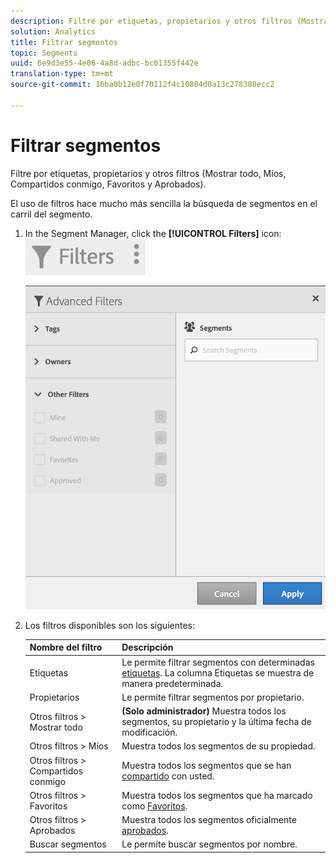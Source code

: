 ```yaml
---
description: Filtre por etiquetas, propietarios y otros filtros (Mostrar todo, Míos, Compartidos conmigo, Favoritos y Aprobados).
solution: Analytics
title: Filtrar segmentos
topic: Segments
uuid: 6e9d3e55-4e06-4a8d-adbc-bc01355f442e
translation-type: tm+mt
source-git-commit: 16ba0b12e0f70112f4c10804d0a13c278388ecc2

---
```



# Filtrar segmentos

Filtre por etiquetas, propietarios y otros filtros (Mostrar todo, Míos, Compartidos conmigo, Favoritos y Aprobados).

El uso de filtros hace mucho más sencilla la búsqueda de segmentos en el carril del segmento.

1. In the Segment Manager, click the **[!UICONTROL Filters]** icon:  ![](assets/filter_icon.png)

   ![](assets/filtering.png)

1. Los filtros disponibles son los siguientes:

   | Nombre del filtro | Descripción |
   |---|---|
   | Etiquetas | Le permite filtrar segmentos con determinadas [etiquetas](/help/components/c-segmentation/c-segmentation-workflow/seg-tag.md). La columna Etiquetas se muestra de manera predeterminada. |
   | Propietarios | Le permite filtrar segmentos por propietario. |
   | Otros filtros &gt; Mostrar todo | **(Solo administrador)** Muestra todos los segmentos, su propietario y la última fecha de modificación. |
   | Otros filtros &gt; Míos | Muestra todos los segmentos de su propiedad. |
   | Otros filtros &gt; Compartidos conmigo | Muestra todos los segmentos que se han [compartido](/help/components/c-segmentation/c-segmentation-workflow/t-seg-share.md) con usted. |
   | Otros filtros &gt; Favoritos | Muestra todos los segmentos que ha marcado como [Favoritos](/help/components/c-segmentation/c-segmentation-workflow/t-seg-favorite.md). |
   | Otros filtros &gt; Aprobados | Muestra todos los segmentos oficialmente [aprobados](/help/components/c-segmentation/c-segmentation-workflow/seg-approve.md). |
   | Buscar segmentos | Le permite buscar segmentos por nombre. |

